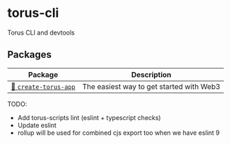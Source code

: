 # torus-cli

Torus CLI and devtools

## Packages

| Package                                   | Description                              |
| ----------------------------------------- | ---------------------------------------- |
| [🚀 `create-torus-app`](/packages/create) | The easiest way to get started with Web3 |

TODO:

- Add torus-scripts lint (eslint + typescript checks)
- Update eslint
- rollup will be used for combined cjs export too when we have eslint 9
